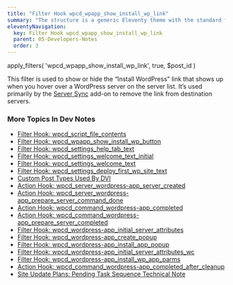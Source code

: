 ```yaml
---
title: "Filter Hook wpcd_wpapp_show_install_wp_link"
summary: "The structure is a generic Eleventy theme with the standard folder and file names."
eleventyNavigation:
  key: Filter Hook wpcd_wpapp_show_install_wp_link
  parent: 05-Developers-Notes
  order: 3
---
```

apply\_filters( 'wpcd\_wpapp\_show\_install\_wp\_link', true, $post\_id )

This filter is used to show or hide the “Install WordPress” link that shows up when you hover over a WordPress server on the server list. It’s used primarily by the [Server Sync](https://web.archive.org/web/20240419235507/https://wpclouddeploy.com/downloads/server-sync/) add-on to remove the link from destination servers.

### More Topics In Dev Notes

*   [Filter Hook: wpcd\_script\_file\_contents](https://web.archive.org/web/20240419235507/https://wpclouddeploy.com/documentation/wpcloud-deploy-dev-notes/filter-hook-wpcd_script_file_contents/)
*   [Filter Hook: wpcd\_wpapp\_show\_install\_wp\_button](https://web.archive.org/web/20240419235507/https://wpclouddeploy.com/documentation/wpcloud-deploy-dev-notes/filter-hook-wpcd_wpapp_show_install_wp_button/)
*   [Filter Hook: wpcd\_settings\_help\_tab\_text](https://web.archive.org/web/20240419235507/https://wpclouddeploy.com/documentation/wpcloud-deploy-dev-notes/filter-hook-wpcd_settings_help_tab_text/)
*   [Filter Hook: wpcd\_settings\_welcome\_text\_initial](https://web.archive.org/web/20240419235507/https://wpclouddeploy.com/documentation/wpcloud-deploy-dev-notes/filter-hook-wpcd_settings_welcome_text_initial/)
*   [Filter Hook: wpcd\_settings\_welcome\_text](https://web.archive.org/web/20240419235507/https://wpclouddeploy.com/documentation/wpcloud-deploy-dev-notes/filter-hook-wpcd_settings_welcome_text/)
*   [Filter Hook: wpcd\_settings\_deploy\_first\_wp\_site\_text](https://web.archive.org/web/20240419235507/https://wpclouddeploy.com/documentation/wpcloud-deploy-dev-notes/filter-hook-wpcd_settings_deploy_first_wp_site_text/)
*   [Custom Post Types Used By DVI](https://web.archive.org/web/20240419235507/https://wpclouddeploy.com/documentation/wpcloud-deploy-dev-notes/custom-post-types-used-by-wpcd/)
*   [Action Hook: wpcd\_server\_wordpress-app\_server\_created](https://web.archive.org/web/20240419235507/https://wpclouddeploy.com/documentation/wpcloud-deploy-dev-notes/action-hook-wpcd_server_wordpress-app_server_created/)
*   [Action Hook: wpcd\_server\_wordpress-app\_prepare\_server\_command\_done](https://web.archive.org/web/20240419235507/https://wpclouddeploy.com/documentation/wpcloud-deploy-dev-notes/action-hook-wpcd_server_wordpress-app_prepare_server_command_done/)
*   [Action Hook: wpcd\_command\_wordpress-app\_completed](https://web.archive.org/web/20240419235507/https://wpclouddeploy.com/documentation/wpcloud-deploy-dev-notes/action-hook-wpcd_command_wordpress-app_completed/)
*   [Action Hook: wpcd\_command\_wordpress-app\_prepare\_server\_completed](https://web.archive.org/web/20240419235507/https://wpclouddeploy.com/documentation/wpcloud-deploy-dev-notes/action-hook-wpcd_command_wordpress-app_prepare_server_done/)
*   [Filter Hook: wpcd\_wordpress-app\_initial\_server\_attributes](https://web.archive.org/web/20240419235507/https://wpclouddeploy.com/documentation/wpcloud-deploy-dev-notes/filter-hook-wpcd_wordpress-app_initial_server_attributes/)
*   [Filter Hook: wpcd\_wordpress-app\_create\_popup](https://web.archive.org/web/20240419235507/https://wpclouddeploy.com/documentation/wpcloud-deploy-dev-notes/filter-hook-wpcd_wordpress-app_create_popup/)
*   [Filter Hook: wpcd\_wordpress-app\_install\_app\_popup](https://web.archive.org/web/20240419235507/https://wpclouddeploy.com/documentation/wpcloud-deploy-dev-notes/filter-hook-wpcd_wordpress-install_app_popup/)
*   [Filter Hook: wpcd\_wordpress-app\_initial\_server\_attributes\_wc](https://web.archive.org/web/20240419235507/https://wpclouddeploy.com/documentation/wpcloud-deploy-dev-notes/filter-hook-wpcd_wordpress-app_initial_server_attributes_wc/)
*   [Filter Hook: wpcd\_wordpress-app\_install\_wp\_app\_parms](https://web.archive.org/web/20240419235507/https://wpclouddeploy.com/documentation/wpcloud-deploy-dev-notes/filter-hook-wpcd_wordpress-app_install_app_popup/)
*   [Action Hook: wpcd\_command\_wordpress-app\_completed\_after\_cleanup](https://web.archive.org/web/20240419235507/https://wpclouddeploy.com/documentation/wpcloud-deploy-dev-notes/action-hook-wpcd_command_wordpress-app_completed_after_cleanup/)
*   [Site Update Plans: Pending Task Sequence Technical Note](https://web.archive.org/web/20240419235507/https://wpclouddeploy.com/documentation/wpcloud-deploy-dev-notes/site-update-plans-pending-task-sequence-technical-note/)
